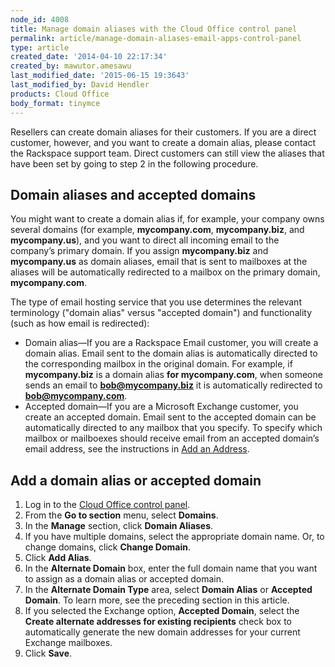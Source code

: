 ```yaml
---
node_id: 4008
title: Manage domain aliases with the Cloud Office control panel
permalink: article/manage-domain-aliases-email-apps-control-panel
type: article
created_date: '2014-04-10 22:17:34'
created_by: mawutor.amesawu
last_modified_date: '2015-06-15 19:3643'
last_modified_by: David Hendler
products: Cloud Office
body_format: tinymce
---
```


Resellers can create domain aliases for their customers. If you are a
direct customer, however, and you want to create a domain alias, please
contact the Rackspace support team. Direct customers can still view the
aliases that have been set by going to step 2 in the following
procedure.

Domain aliases and accepted domains
-----------------------------------

You might want to create a domain alias if, for example, your company
owns several domains (for example, **mycompany.com**, **mycompany.biz**,
and **mycompany.us**), and you want to direct all incoming email to the
company&rsquo;s primary domain. If you assign **mycompany.biz** and
**mycompany.us** as domain aliases, email that is sent to mailboxes at
the aliases will be automatically redirected to a mailbox on the primary
domain, **mycompany.com**.

The type of email hosting service that you use determines the relevant
terminology ("domain alias" versus "accepted domain") and functionality
(such as how email is redirected):

-   Domain alias&mdash;If you are a Rackspace Email customer, you will create
    a domain alias. Email sent to the domain alias is automatically
    directed to the corresponding mailbox in the original domain. For
    example, if **mycompany.biz** is a domain alias **for
    mycompany.com**, when someone sends an email to
    **bob@mycompany.biz** it is  automatically redirected to
    **bob@mycompany.com**.
-   Accepted domain&mdash;If you are a Microsoft Exchange customer, you create
    an accepted domain. Email sent to the accepted domain can be
    automatically directed to any mailbox that you specify. To specify
    which mailbox or mailboexes should receive email from an accepted
    domain&rsquo;s email address, see the instructions in [Add an
    Address](http://www.rackspace.com/apps/support/portal/1560/1631/1873/1875/3945).

Add a domain alias or accepted domain
-------------------------------------

1.  Log in to the [Cloud Office control
    panel](https://cp.rackspace.com/).
2.  From the **Go to section** menu, select **Domains**.
3.  In the **Manage** section, click **Domain Aliases**.
4.  If you have multiple domains, select the appropriate domain name.
    Or, to change domains, click **Change Domain**.
5.  Click **Add Alias**.
6.  In the **Alternate Domain** box, enter the full domain name that you
    want to assign as a domain alias or accepted domain.
7.  In the **Alternate Domain Type** area, select **Domain Alias** or
    **Accepted Domain**. To learn more, see the preceding section in
    this article.
8.  If you selected the Exchange option, **Accepted Domain**, select the
    **Create alternate addresses for existing recipients** check box to
    automatically generate the new domain addresses for your current
    Exchange mailboxes.
9.  Click **Save**.

 

